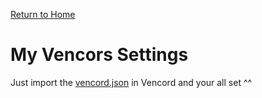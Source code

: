 [Return to Home](../README.md)

# My Vencors Settings

Just import the [vencord.json](./vencord.json) in Vencord and your all set ^^
